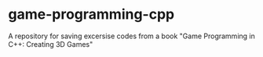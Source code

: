 # game-programming-cpp
A repository for saving excersise codes from a book "Game Programming in C++: Creating 3D Games"
